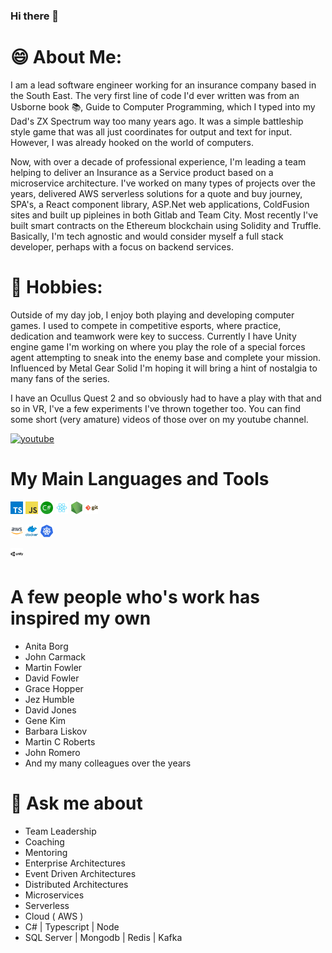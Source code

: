 ### Hi there 👋

# 😄 About Me:

I am a lead software engineer working for an insurance company based in the South East. The very first line of code I'd ever written was from an Usborne book :books:, Guide to Computer Programming, which I typed into my Dad's ZX Spectrum way too many years ago. It was a simple battleship style game that was all just coordinates for output and text for input. However, I was already hooked on the world of computers. 

Now, with over a decade of professional experience, I'm leading a team helping to deliver an Insurance as a Service product based on a microservice architecture. I've worked on many types of projects over the years, delivered AWS serverless solutions for a quote and buy journey, SPA's, a React component library, ASP.Net web applications, ColdFusion sites and built up pipleines in both Gitlab and Team City. Most recently I've built smart contracts on the Ethereum blockchain using Solidity and Truffle. Basically, I'm tech agnostic and would consider myself a full stack developer, perhaps with a focus on backend services.

# 🚴 Hobbies:

Outside of my day job, I enjoy both playing and developing computer games. I used to compete in competitive esports, where practice, dedication and teamwork were key to success. Currently I have Unity engine game I'm working on where you play the role of a special forces agent attempting to sneak into the enemy base and complete your mission. Influenced by Metal Gear Solid I'm hoping it will bring a hint of nostalgia to many fans of the series. 

I have an Ocullus Quest 2 and so obviously had to have a play with that and so in VR, I've a few experiments I've thrown together too. You can find some short (very amature) videos of those over on my youtube channel. 

[![youtube](https://img.shields.io/badge/YouTube-FF0000?style=for-the-badge&logo=youtube&logoColor=white)](https://www.youtube.com/channel/UCm41epbgGsYXm2EDYCavBNQ)

# My Main Languages and Tools

<code><img height="20" src="https://raw.githubusercontent.com/github/explore/80688e429a7d4ef2fca1e82350fe8e3517d3494d/topics/typescript/typescript.png"></code>
<code><img height="20" src="https://raw.githubusercontent.com/github/explore/80688e429a7d4ef2fca1e82350fe8e3517d3494d/topics/javascript/javascript.png"></code>
<code><img height="20" src="https://raw.githubusercontent.com/github/explore/80688e429a7d4ef2fca1e82350fe8e3517d3494d/topics/csharp/csharp.png"></code>
<code><img height="20" src="https://raw.githubusercontent.com/github/explore/80688e429a7d4ef2fca1e82350fe8e3517d3494d/topics/react/react.png"></code>
<code><img height="20" src="https://raw.githubusercontent.com/github/explore/80688e429a7d4ef2fca1e82350fe8e3517d3494d/topics/nodejs/nodejs.png"></code>
<code><img height="20" src="https://raw.githubusercontent.com/github/explore/80688e429a7d4ef2fca1e82350fe8e3517d3494d/topics/git/git.png"></code>

<code><img height="20" src="https://raw.githubusercontent.com/github/explore/80688e429a7d4ef2fca1e82350fe8e3517d3494d/topics/aws/aws.png"></code>
<code><img height="20" src="https://raw.githubusercontent.com/github/explore/80688e429a7d4ef2fca1e82350fe8e3517d3494d/topics/docker/docker.png"></code>
<code><img height="20" src="https://raw.githubusercontent.com/github/explore/80688e429a7d4ef2fca1e82350fe8e3517d3494d/topics/kubernetes/kubernetes.png"></code>

<code><img height="20" src="https://raw.githubusercontent.com/github/explore/80688e429a7d4ef2fca1e82350fe8e3517d3494d/topics/unity/unity.png"></code>

# A few people who's work has inspired my own

- Anita Borg
- John Carmack
- Martin Fowler
- David Fowler
- Grace Hopper
- Jez Humble
- David Jones
- Gene Kim
- Barbara Liskov
- Martin C Roberts
- John Romero 
- And my many colleagues over the years

# 💬 Ask me about

- Team Leadership
- Coaching
- Mentoring
- Enterprise Architectures
- Event Driven Architectures
- Distributed Architectures
- Microservices
- Serverless
- Cloud ( AWS )
- C# | Typescript | Node
- SQL Server | Mongodb | Redis | Kafka

<!--
**ziphrax/ziphrax** is a ✨ _special_ ✨ repository because its `README.md` (this file) appears on your GitHub profile.

Here are some ideas to get you started:

- 🔭 I’m currently working on ...
- 🌱 I’m currently learning ...
- 👯 I’m looking to collaborate on ...
- 🤔 I’m looking for help with ...
- 💬 Ask me about ...
- 📫 How to reach me: ...
- 😄 Pronouns: ...
- ⚡ Fun fact: ...
-->
